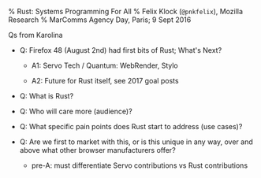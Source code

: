 % Rust: Systems Programming For All
% Felix Klock (`@pnkfelix`), Mozilla Research
% MarComms Agency Day, Paris; 9 Sept 2016
<!--
<kbd class="key">space</kbd>: next; <kbd class="key">esc</kbd>: overview; arrows navigate
-->

Qs from Karolina

* Q: Firefox 48 (August 2nd) had first bits of Rust; What's Next?

  * A1: Servo Tech / Quantum: WebRender, Stylo

  * A2: Future for Rust itself, see 2017 goal posts

* Q: What is Rust?

* Q: Who will care more (audience)?

* Q: What specific pain points does Rust start to address (use cases)?

* Q: Are we first to market with this, or is this unique in any way,
     over and above what other browser manufacturers offer?

  * pre-A: must differentiate Servo contributions vs Rust contributions
